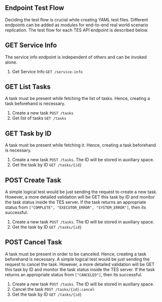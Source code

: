 ## Endpoint Test Flow

Deciding the test flow is crucial while creating YAML test files. Different endpoints can be added as modules for
end-to-end real world scenario replication. The test flow for each TES API endpoint is described below. 
  

## GET Service Info

The service info endpoint is independent of others and can be invoked alone.

1. Get Service Info `GET /service-info`

## GET List Tasks

A task must be present while fetching the list of tasks. Hence, creating a task beforehand is necessary.

1. Create a new task  `POST /tasks`
2. Get list of tasks `GET /tasks`

## GET  Task by ID

A task must be present while fetching it. Hence, creating a task beforehand is necessary.

1. Create a new task  `POST /tasks`. The ID will be stored in auxiliary space.
2. Get the task by ID `GET /tasks/{id}`

## POST Create Task

A simple logical test would be just sending the request to create a new task. However, a more detailed validation
will be GET this task by ID and monitor the task status inside the TES server. If the task returns an appropriate
status from `["COMPLETE", "EXECUTOR_ERROR", "SYSTEM_ERROR"]`, then its successful.

1. Create a new task  `POST /tasks`. The ID will be stored in auxiliary space.
2. Get the task by ID `GET /tasks/{id}`

## POST Cancel Task

A task must be present in order to be canceled. Hence, creating a task beforehand is necessary. A simple logical
test would be just sending the request to cancel the task. However, a more detailed validation will be GET this
task by ID and monitor the task status inside the TES server. If the task returns an appropriate status
from `["CANCELED"]`, then its successful.

1. Create a new task  `POST /tasks`. The ID will be stored in auxiliary space.
2. Cancel the task `POST /tasks/{id}:cancel`
3. Get the task by ID `GET /tasks/{id}`